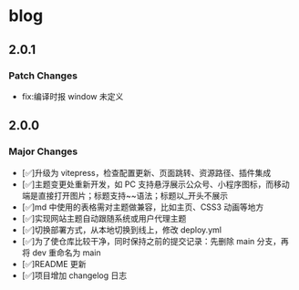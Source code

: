 # blog

## 2.0.1

### Patch Changes

- fix:编译时报 window 未定义

## 2.0.0

### Major Changes

- [✅]升级为 vitepress，检查配置更新、页面跳转、资源路径、插件集成
- [✅]主题变更处重新开发，如 PC 支持悬浮展示公众号、小程序图标，而移动端是直接打开图片；标题支持~~语法；标题以\_开头不展示
- [✅]md 中使用的表格需对主题做兼容，比如主页、CSS3 动画等地方
- [✅]实现网站主题自动跟随系统或用户代理主题
- [✅]切换部署方式，从本地切换到线上，修改 deploy.yml
- [✅]为了使仓库比较干净，同时保持之前的提交记录：先删除 main 分支，再将 dev 重命名为 main
- [✅]README 更新
- [✅]项目增加 changelog 日志
